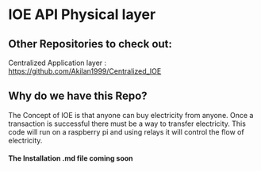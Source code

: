 # IOE API Physical layer

## Other Repositories to check out:
Centralized Application layer : https://github.com/Akilan1999/Centralized_IOE

## Why do we have this Repo?

The Concept of IOE is that anyone can buy electricity from anyone. Once a transaction is successful there must be a way to transfer electricity. This code will run on a raspberry pi and using relays it will control the flow of electricity.

#### The Installation .md file coming soon
